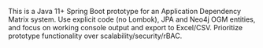 <!-- Use this file to provide workspace-specific custom instructions to Copilot. For more details, visit https://code.visualstudio.com/docs/copilot/copilot-customization#_use-a-githubcopilotinstructionsmd-file -->

This is a Java 11+ Spring Boot prototype for an Application Dependency Matrix system. Use explicit code (no Lombok), JPA and Neo4j OGM entities, and focus on working console output and export to Excel/CSV. Prioritize prototype functionality over scalability/security/rBAC.
